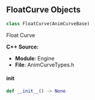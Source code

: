 ## FloatCurve Objects

```python
class FloatCurve(AnimCurveBase)
```

Float Curve

**C++ Source:**

- **Module**: Engine
- **File**: AnimCurveTypes.h

<a id="unreal.FloatCurve.__init__"></a>

#### __init__

```python
def __init__() -> None
```

<a id="unreal.VectorCurve"></a>